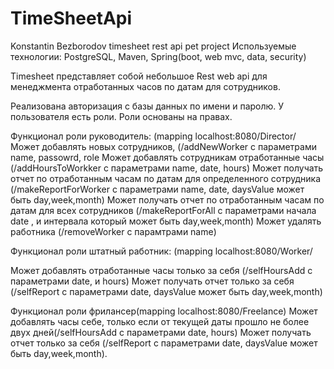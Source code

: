 # TimeSheetApi
Konstantin Bezborodov timesheet rest api pet project
Используемые технологии: PostgreSQL, Maven, Spring(boot, web mvc, data, security)

Timesheet представляет собой небольшое Rest web api для менеджмента отработанных часов по датам для сотрудников.

Реализована авторизация с базы данных по имени и паролю.
У пользователя есть роли.
Роли основаны на правах.

Функционал роли руководитель: (mapping localhost:8080/Director/
Может добавлять новых сотрудников, (/addNewWorker с параметрами name, passowrd, role
Может добавлять сотрудникам отработанные часы (/addHoursToWorkker с параметрами name, date, hours)
Может получать отчет по отработанным часам по датам для определенного сотрудника (/makeReportForWorker с параметрами name, date, daysValue может быть day,week,month)
Может получать отчет по отработанным часам по датам для всех сотрудников (/makeReportForAll с параметрами начала date , и интервала который может быть day,week,month) 
Может удалять работника (/removeWorker с парамтрами name)

Функционал роли штатный работник: (mapping localhost:8080/Worker/

Может добавлять отработанные часы только за себя (/selfHoursAdd с параметрами date, и hours)
Может получать отчет только за себя (/selfReport с параметрами date, daysValue может быть day,week,month)


Функционал роли фрилансер(mapping localhost:8080/Freelance)
Может добавлять часы себе, только если от текущей даты прошло не более двух дней(/selfHoursAdd с параметрами date, hours)
Может получать отчет только за себя (/selfReport с параметрами date, daysValue может быть day,week,month).
